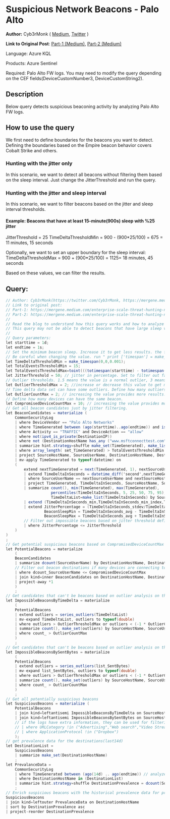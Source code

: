 # Suspicious Network Beacons - Palo Alto
**Author:** Cyb3rMonk ( [Medium](https://mergene.medium.com), [Twitter](https://twitter.com/Cyb3rMonk) )

**Link to Original Post**: [Part-1 (Medium)](https://mergene.medium.com/enterprise-scale-threat-hunting-network-beacon-detection-with-unsupervised-machine-learning-and-277c4c30304f), 
[Part-2 (Medium)](https://mergene.medium.com/enterprise-scale-threat-hunting-network-beacon-detection-with-unsupervised-ml-and-kql-part-2-bff46cfc1e7e)

Language: Azure KQL

Products: Azure Sentinel

Required: Palo Alto FW logs. You may need to modify the query depending on the CEF fields(DeviceCustomNumber3, DeviceCustomString2).


## Description

Below query detects suspicious beaconing activity by analyzing Palo Alto FW logs.

## How to use the query
We first need to define boundaries for the beacons you want to detect. Defining the boundaries based on the Empire beacon behavior covers Cobalt Strike and others.
### Hunting with the jitter only
In this scenario, we want to detect all beacons without filtering them based on the sleep interval. Just change the JitterThreshold and run the query.
### Hunting with the jitter and sleep interval
In this scenario, we want to filter beacons based on the jitter and sleep interval thresholds. 
#### Example: Beacons that have at least 15-minute(900s) sleep with %25 jitter
JitterThreshold = 25
TimeDeltaThresholdMin = 900 -  (900*25/100) = 675 = 11 minutes, 15 seconds

Optionally, we want to set an upper boundary for the sleep interval:
TimeDeltaThresholdMax = 900 + (900*25/100) = 1125= 18 minutes, 45 seconds

Based on these values, we can filter the results.

**Query:**
---

```C#
// Author: Cyb3rMonk(https://twitter.com/Cyb3rMonk, https://mergene.medium.com)
// Link to original post:
// Part-1: https://mergene.medium.com/enterprise-scale-threat-hunting-network-beacon-detection-with-unsupervised-machine-learning-and-277c4c30304f
// Part-2: https://mergene.medium.com/enterprise-scale-threat-hunting-network-beacon-detection-with-unsupervised-ml-and-kql-part-2-bff46cfc1e7e
//
// Read the blog to understand how this query works and how to analyze the results.
// This query may not be able to detect beacons that have large sleep values like 6h-1d. Refactoring and additional analysis are required. 
//
// Query parameters:
let starttime = 1d;
let endtime = 1s;
// Set the minimum beacon sleep. Increase it to get less results. the format is (hour,minute,second.milisecond).
// Be careful when changing the value. run " print ['timespan'] = make_timespan(0, x, y) " to verify you have the correct value set. 
let TimeDeltaThresholdMin = make_timespan(0,0,0.001); 
let TotalEventsThresholdMin = 15;
let TotalEventsThresholdMax=toint(((totimespan(starttime) - totimespan(endtime))/TimeDeltaThresholdMin));
let JitterThreshold = 50; // jitter in percentage. Set to filter out false positives: small threshold means tighter filtering/fewer results.
// Outlier thresholds. 1.5 means the value is a normal outlier, 3 means the value is far far out.
let OutlierThresholdMax = 2; //increase or decrease this value to get more or less results
// Time delta data set can have some outliers. Define how many outliers are acceptable for a beacon. Values between 1 to 3 should be fine.
let OutlierCountMax = 2; // increasing the value provides more results.
// Define how many devices can have the same beacon. 
let CompromisedDeviceCountMax = 10; // increasing the value provides more results. 
// Get all beacon candidates just by jitter filtering.
let BeaconCandidates = materialize (
    CommonSecurityLog
    | where DeviceVendor == "Palo Alto Networks"
    | where TimeGenerated between (ago(starttime)..ago(endtime)) and isnotempty(SourceUserName)
    | where Activity == "TRAFFIC" and DeviceAction == "allow"
    | where not(ipv4_is_private(DestinationIP))
    | where not (DestinationHostName has_any ("www.msftconnecttest.com","mp.microsoft.com")) // exclude known trusted destinations. 
    | summarize hint.strategy=shuffle make_set(TimeGenerated), make_list(SentBytes), make_list(ReceivedBytes), TotalDuration=sum(DeviceCustomNumber3) by  SourceHostName, SourceUserName, DestinationHostName, DestinationIP, DestinationPort, ApplicationProtocol, URLCategory=DeviceCustomString2
    | where array_length( set_TimeGenerated) > TotalEventsThresholdMin and array_length(set_TimeGenerated) < TotalEventsThresholdMax
    | project SourceHostName, SourceUserName, DestinationHostName, DestinationIP, DestinationPort, ApplicationProtocol, URLCategory, list_SentBytes, list_ReceivedBytes, TimeGenerated = array_sort_asc(set_TimeGenerated), TotalDuration
    | mv-apply TimeGenerated to typeof(datetime) on 
    (     
        extend nextTimeGenerated = next(TimeGenerated, 1), nextSourceUserName = next(SourceUserName, 1),nextSourceHostName = next(SourceHostName, 1) , nextDestinationHostCF = next(DestinationHostName, 1), nextDestinationIP = next(DestinationIP, 1)
        | extend TimeDeltaInSeconds = datetime_diff('second',nextTimeGenerated,TimeGenerated)
        | where SourceUserName == nextSourceUserName and nextSourceHostName == SourceHostName and nextDestinationHostCF == DestinationHostName and nextDestinationIP == DestinationIP
        | project TimeGenerated, TimeDeltaInSeconds, SourceHostName, SourceUserName, DestinationHostName, DestinationIP, DestinationPort
        | summarize count(), min(TimeGenerated), max(TimeGenerated),
                    percentiles(TimeDeltaInSeconds, 5, 25, 50, 75, 95), // percentiles analyzes the distribution of the values. Can be used for making a decision or FP tuning.
                    TimeDeltaList=make_list(TimeDeltaInSeconds) by SourceHostName, SourceUserName, DestinationHostName, DestinationIP, DestinationPort
        | extend (TimeDeltaInSeconds_min,TimeDeltaInSeconds_min_index,TimeDeltaInSeconds_max,TimeDeltaInSeconds_max_index,TimeDeltaInSeconds_avg,TimeDeltaInSeconds_stdev,TimeDeltaInSeconds_variance) = series_stats(TimeDeltaList)
        | extend JitterPercentage = (TimeDeltaInSeconds_stdev/TimeDeltaInSeconds_avg)*100,
                 BeaconSleepMin = TimeDeltaInSeconds_avg - TimeDeltaInSeconds_stdev,
                 BeaconSleepMax = TimeDeltaInSeconds_avg + TimeDeltaInSeconds_stdev
        // Filter out impossible beacons based on jitter threshold defined.
        | where JitterPercentage <= JitterThreshold
    )
)
;
// Get potential suspicious beacons based on CompromisedDeviceCountMax
let PotentialBeacons = materialize 
    (
    BeaconCandidates
    | summarize dcount(SourceUserName) by DestinationHostName, DestinationPort
    // Filter out beacon destinations if many devices are connecting to the same destination (like windows update)
    | where dcount_SourceUserName <= CompromisedDeviceCountMax
    | join kind=inner BeaconCandidates on DestinationHostName, DestinationPort
    | project-away *1
    )
    ;
// Get candidates that can't be beacons based on outlier analysis on the time delta
let ImpossibleBeaconsByTimeDelta = materialize 
    (
    PotentialBeacons
    | extend outliers = series_outliers(TimeDeltaList)
    | mv-expand TimeDeltaList, outliers to typeof(double)
    | where outliers > OutlierThresholdMax or outliers < (-1 * OutlierCountMax) // outlier can be negative or positive.
    | summarize count(), make_set(outliers) by SourceHostName, SourceUserName, DestinationHostName, DestinationIP, DestinationPort, ApplicationProtocol, URLCategory
    | where count_ > OutlierCountMax
    )
    ;
// Get candidates that can't be beacons based on outlier analysis on the sent bytes
let ImpossibleBeaconsBySentBytes = materialize 
    (
    PotentialBeacons
    | extend outliers = series_outliers(list_SentBytes)
    | mv-expand list_SentBytes, outliers to typeof(double)
    | where outliers > OutlierThresholdMax or outliers < (-1 * OutlierCountMax) // outlier can be negative or positive.
    | summarize count(), make_set(outliers) by SourceHostName, SourceUserName, DestinationHostName, DestinationIP, DestinationPort, ApplicationProtocol, URLCategory
    | where count_ > OutlierCountMax
    )
    ;
// Get all potentially suspicious beacons
let SuspiciousBeacons = materialize (
    PotentialBeacons
    | join kind=leftantisemi ImpossibleBeaconsByTimeDelta on SourceHostName, SourceUserName, DestinationHostName, DestinationIP, DestinationPort, ApplicationProtocol, URLCategory
    | join kind=leftantisemi ImpossibleBeaconsBySentBytes on SourceHostName, SourceUserName, DestinationHostName, DestinationIP, DestinationPort, ApplicationProtocol, URLCategory
    // if the logs have extra information, they can be used for filtering the nonmalicious destinations
    // | where URLCategory !in ("Advertising","Web search","Video Streaming")
    // | where ApplicationProtocol !in ("Dropbox")
    );
// get prevalence data for the destinations(last14d)
let DestinationList = 
    SuspiciousBeacons
    | summarize make_set(DestinationHostName)
    ;
let PrevalanceData = 
    CommonSecurityLog
    | where TimeGenerated between (ago(14d) .. ago(endtime)) // analyze the duration before the last beacon connection
    | where DestinationHostName in (DestinationList)
    | summarize hint.strategy=shuffle DestinationPrevalence = dcount(SourceUserName) by DestinationHostName
    ;
// Enrich suspicious beacons with the historical prevalence data for prioritization
SuspiciousBeacons
| join kind=leftouter PrevalanceData on DestinationHostName
| sort by DestinationPrevalence asc
| project-reorder DestinationPrevalence
```
